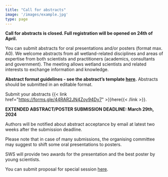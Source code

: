 ```yaml
---
title: "Call for abstracts"
image: '/images/example.jpg'
type: page
---
```


**Call for abstracts is closed. Full registration will be opened on 24th of April.**

You can submit abstracts for oral presentations and/or posters (format max. A0). We welcome abstracts from all wetland-related disciplines and areas of expertise from both scientists and practitioners (academics, consultants and government). The meeting allows wetland scientists and related interests to exchange information and knowledge.

**Abstract format guidelines - see the abstract’s template [here](/abstract_2024.docx).** Abstracts should be submitted in an editable format. 

Submit your abstracts {{< link href="https://forms.gle/44RAR2JN4Zoy94Dy7" >}}here{{< /link >}}.

**EXTENDED ABSTRACT/POSTER SUBMISSION DEADLINE: March 29th, 2024**

Authors will be notified about abstract acceptance by email at latest two weeks after the submission deadline.

Please note that in case of many submissions, the organising committee may suggest to shift some oral presentations to posters.

SWS will provide two awards for the presentation and the best poster by young scientists. 

You can submit proposal for special session [here](/special-sessions).


